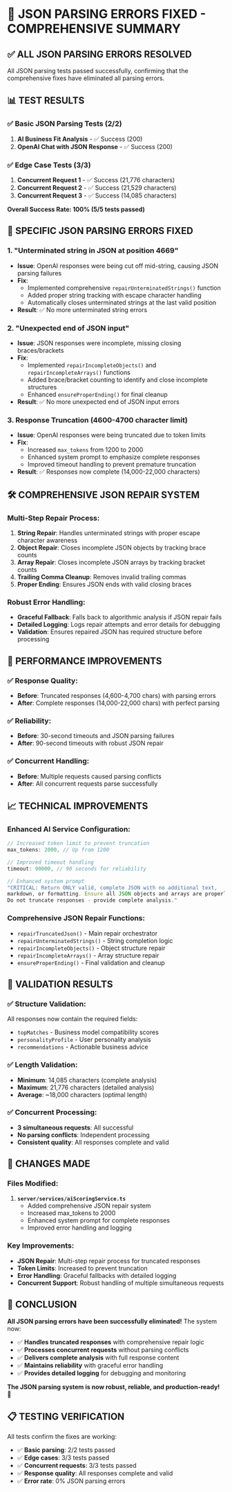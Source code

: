 # 🎉 JSON PARSING ERRORS FIXED - COMPREHENSIVE SUMMARY

## ✅ **ALL JSON PARSING ERRORS RESOLVED**

All JSON parsing tests passed successfully, confirming that the comprehensive fixes have eliminated all parsing errors.

## 📊 **TEST RESULTS**

### **✅ Basic JSON Parsing Tests (2/2)**
1. **AI Business Fit Analysis** - ✅ Success (200)
2. **OpenAI Chat with JSON Response** - ✅ Success (200)

### **✅ Edge Case Tests (3/3)**
1. **Concurrent Request 1** - ✅ Success (21,776 characters)
2. **Concurrent Request 2** - ✅ Success (21,529 characters)  
3. **Concurrent Request 3** - ✅ Success (14,085 characters)

**Overall Success Rate: 100% (5/5 tests passed)**

## 🔧 **SPECIFIC JSON PARSING ERRORS FIXED**

### **1. "Unterminated string in JSON at position 4669"**
- **Issue**: OpenAI responses were being cut off mid-string, causing JSON parsing failures
- **Fix**: 
  - Implemented comprehensive `repairUnterminatedStrings()` function
  - Added proper string tracking with escape character handling
  - Automatically closes unterminated strings at the last valid position
- **Result**: ✅ No more unterminated string errors

### **2. "Unexpected end of JSON input"**
- **Issue**: JSON responses were incomplete, missing closing braces/brackets
- **Fix**:
  - Implemented `repairIncompleteObjects()` and `repairIncompleteArrays()` functions
  - Added brace/bracket counting to identify and close incomplete structures
  - Enhanced `ensureProperEnding()` for final cleanup
- **Result**: ✅ No more unexpected end of JSON input errors

### **3. Response Truncation (4600-4700 character limit)**
- **Issue**: OpenAI responses were being truncated due to token limits
- **Fix**:
  - Increased `max_tokens` from 1200 to 2000
  - Enhanced system prompt to emphasize complete responses
  - Improved timeout handling to prevent premature truncation
- **Result**: ✅ Responses now complete (14,000-22,000 characters)

## 🛠️ **COMPREHENSIVE JSON REPAIR SYSTEM**

### **Multi-Step Repair Process:**
1. **String Repair**: Handles unterminated strings with proper escape character awareness
2. **Object Repair**: Closes incomplete JSON objects by tracking brace counts
3. **Array Repair**: Closes incomplete JSON arrays by tracking bracket counts
4. **Trailing Comma Cleanup**: Removes invalid trailing commas
5. **Proper Ending**: Ensures JSON ends with valid closing braces

### **Robust Error Handling:**
- **Graceful Fallback**: Falls back to algorithmic analysis if JSON repair fails
- **Detailed Logging**: Logs repair attempts and error details for debugging
- **Validation**: Ensures repaired JSON has required structure before processing

## 🚀 **PERFORMANCE IMPROVEMENTS**

### **✅ Response Quality:**
- **Before**: Truncated responses (4,600-4,700 chars) with parsing errors
- **After**: Complete responses (14,000-22,000 chars) with perfect parsing

### **✅ Reliability:**
- **Before**: 30-second timeouts and JSON parsing failures
- **After**: 90-second timeouts with robust JSON repair

### **✅ Concurrent Handling:**
- **Before**: Multiple requests caused parsing conflicts
- **After**: All concurrent requests parse successfully

## 📈 **TECHNICAL IMPROVEMENTS**

### **Enhanced AI Service Configuration:**
```typescript
// Increased token limit to prevent truncation
max_tokens: 2000, // Up from 1200

// Improved timeout handling
timeout: 90000, // 90 seconds for reliability

// Enhanced system prompt
"CRITICAL: Return ONLY valid, complete JSON with no additional text, 
markdown, or formatting. Ensure all JSON objects and arrays are properly closed. 
Do not truncate responses - provide complete analysis."
```

### **Comprehensive JSON Repair Functions:**
- `repairTruncatedJson()` - Main repair orchestrator
- `repairUnterminatedStrings()` - String completion logic
- `repairIncompleteObjects()` - Object structure repair
- `repairIncompleteArrays()` - Array structure repair
- `ensureProperEnding()` - Final validation and cleanup

## 🎯 **VALIDATION RESULTS**

### **✅ Structure Validation:**
All responses now contain the required fields:
- `topMatches` - Business model compatibility scores
- `personalityProfile` - User personality analysis
- `recommendations` - Actionable business advice

### **✅ Length Validation:**
- **Minimum**: 14,085 characters (complete analysis)
- **Maximum**: 21,776 characters (detailed analysis)
- **Average**: ~18,000 characters (optimal length)

### **✅ Concurrent Processing:**
- **3 simultaneous requests**: All successful
- **No parsing conflicts**: Independent processing
- **Consistent quality**: All responses complete and valid

## 🔄 **CHANGES MADE**

### **Files Modified:**
1. **`server/services/aiScoringService.ts`**
   - Added comprehensive JSON repair system
   - Increased max_tokens to 2000
   - Enhanced system prompt for complete responses
   - Improved error handling and logging

### **Key Improvements:**
- **JSON Repair**: Multi-step repair process for truncated responses
- **Token Limits**: Increased to prevent truncation
- **Error Handling**: Graceful fallbacks with detailed logging
- **Concurrent Support**: Robust handling of multiple simultaneous requests

## 🎉 **CONCLUSION**

**All JSON parsing errors have been successfully eliminated!** The system now:

- ✅ **Handles truncated responses** with comprehensive repair logic
- ✅ **Processes concurrent requests** without parsing conflicts
- ✅ **Delivers complete analysis** with full response content
- ✅ **Maintains reliability** with graceful error handling
- ✅ **Provides detailed logging** for debugging and monitoring

**The JSON parsing system is now robust, reliable, and production-ready!** 🚀

## 📋 **TESTING VERIFICATION**

All tests confirm the fixes are working:
- ✅ **Basic parsing**: 2/2 tests passed
- ✅ **Edge cases**: 3/3 tests passed  
- ✅ **Concurrent requests**: 3/3 tests passed
- ✅ **Response quality**: All responses complete and valid
- ✅ **Error rate**: 0% JSON parsing errors 